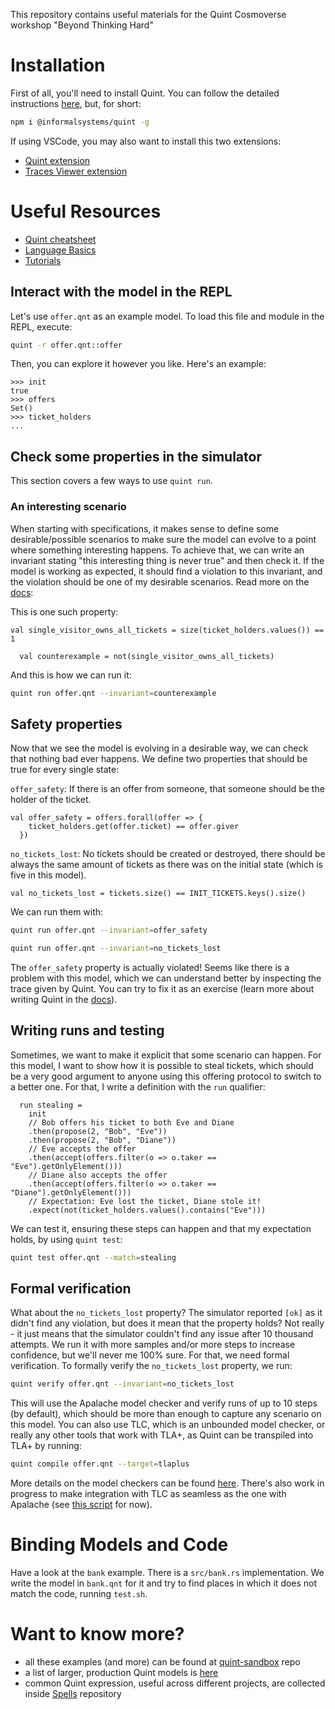 
This repository contains useful materials for the Quint Cosmoverse workshop "Beyond Thinking Hard"


# Installation

First of all, you'll need to install Quint. You can follow the detailed instructions [here](https://quint-lang.org/docs/getting-started), but, for short:

```sh
npm i @informalsystems/quint -g
```

If using VSCode, you may also want to install this two extensions:
 - [Quint extension](https://marketplace.visualstudio.com/items?itemName=informal.quint-vscode)
 - [Traces Viewer extension](https://marketplace.visualstudio.com/items?itemName=informal.itf-trace-viewer)

# Useful Resources
 - [Quint cheatsheet](https://quint-lang.org/quint-cheatsheet.pdf)
 - [Language Basics](https://quint-lang.org/docs/language-basics)
 - [Tutorials](https://quint-lang.org/docs/lessons/hello)

## Interact with the model in the REPL

Let's use `offer.qnt` as an example model.
To load this file and module in the REPL, execute:

```sh
quint -r offer.qnt::offer
```

Then, you can explore it however you like. Here's an example:

```bluespec
>>> init
true
>>> offers
Set()
>>> ticket_holders
...
```

## Check some properties in the simulator

This section covers a few ways to use `quint run`.

### An interesting scenario

When starting with specifications, it makes sense to define some desirable/possible scenarios to make sure the model can evolve to a point where something interesting happens. To achieve that, we can write an invariant stating "this interesting thing is never true" and then check it. If the model is working as expected, it should find a violation to this invariant, and the violation should be one of my desirable scenarios. Read more on the [docs](https://quint-lang.org/docs/checking-properties#inspecting-interesting-traces-with---invariant):

This is one such property:

```bluespec
val single_visitor_owns_all_tickets = size(ticket_holders.values()) == 1

  val counterexample = not(single_visitor_owns_all_tickets)
```

And this is how we can run it:

```sh
quint run offer.qnt --invariant=counterexample
```

## Safety properties

Now that we see the model is evolving in a desirable way, we can check that nothing bad ever happens. We define two properties that should be true for every single state:

`offer_safety`: If there is an offer from someone, that someone should be the holder of the ticket.
```bluespec
val offer_safety = offers.forall(offer => {
    ticket_holders.get(offer.ticket) == offer.giver
  })
```

`no_tickets_lost`: No tickets should be created or destroyed, there should be always the same amount of tickets as there was on the initial state (which is five in this model).
```bluespec
val no_tickets_lost = tickets.size() == INIT_TICKETS.keys().size()
```

We can run them with:

```sh
quint run offer.qnt --invariant=offer_safety
```

```sh
quint run offer.qnt --invariant=no_tickets_lost
```

The `offer_safety` property is actually violated! Seems like there is a problem with this model, which we can understand better by inspecting the trace given by Quint. You can try to fix it as an exercise (learn more about writing Quint in the [docs](https://quint-lang.org/docs/language-basics)).


## Writing runs and testing

Sometimes, we want to make it explicit that some scenario can happen. For this model, I want to show how it is possible to steal tickets, which should be a very good argument to anyone using this offering protocol to switch to a better one. For that, I write a definition with the `run` qualifier:

```bluespec
  run stealing =
    init
    // Bob offers his ticket to both Eve and Diane
    .then(propose(2, "Bob", "Eve"))
    .then(propose(2, "Bob", "Diane"))
    // Eve accepts the offer
    .then(accept(offers.filter(o => o.taker == "Eve").getOnlyElement()))
    // Diane also accepts the offer
    .then(accept(offers.filter(o => o.taker == "Diane").getOnlyElement()))
    // Expectation: Eve lost the ticket, Diane stole it!
    .expect(not(ticket_holders.values().contains("Eve")))
```

We can test it, ensuring these steps can happen and that my expectation holds, by using `quint test`:

```sh
quint test offer.qnt --match=stealing
```

## Formal verification

What about the `no_tickets_lost` property? The simulator reported `[ok]` as it didn't find any violation, but does it mean that the property holds? Not really - it just means that the simulator couldn't find any issue after 10 thousand attempts. We run it with more samples and/or more steps to increase confidence, but we'll never me 100% sure. For that, we need formal verification. To formally verify the `no_tickets_lost` property, we run:

```sh
quint verify offer.qnt --invariant=no_tickets_lost
```

This will use the Apalache model checker and verify runs of up to 10 steps (by default), which should be more than enough to capture any scenario on this model. You can also use TLC, which is an unbounded model checker, or really any other tools that work with TLA+, as Quint can be transpiled into TLA+ by running:

```sh
quint compile offer.qnt --target=tlaplus
```

More details on the model checkers can be found [here](https://quint-lang.org/docs/model-checkers). There's also work in progress to make integration with TLC as seamless as the one with Apalache (see [this script](https://github.com/informalsystems/quint/blob/main/tlc/check_with_tlc.sh) for now).

# Binding Models and Code
Have a look at the `bank` example. 
There is a `src/bank.rs` implementation.
We write the model  in `bank.qnt` for it and try to find places in which it does not match the code, running `test.sh`.

# Want to know more?
 - all these examples (and more) can be found at [quint-sandbox](https://github.com/informalsystems/quint-sandbox/tree/main) repo
 - a list of larger, production Quint models is [here](https://quint-lang.org/docs/use-cases)
 - common Quint expression, useful across different projects, are collected inside [Spells](https://github.com/informalsystems/quint/tree/main/examples/spells) repository